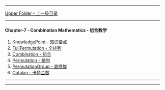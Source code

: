 <script type="text/javascript" async src="//cdn.bootcss.com/mathjax/2.7.0/MathJax.js?config=TeX-AMS-MML_HTMLorMML"></script>
<script type="text/javascript" async src="https://cdnjs.cloudflare.com/ajax/libs/mathjax/2.7.1/MathJax.js?config=TeX-MML-AM_CHTML"></script>


--------
[Upper Folder - 上一级目录](../)


--------
#### Chapter-7 - Combination Mathematics - 组合数学
1. [KnowledgePoint - 知识要点](KnowledgePoint/)
2. [FullPermutation - 全排列](FullPermutation/)
3. [Combination - 组合](Combination/)
4. [Permutation - 排列](Permutation/)
5. [PermutationGroup - 置换群](PermutationGroup/)
6. [Catalan - 卡特兰数](Catalan/)


--------
--------
